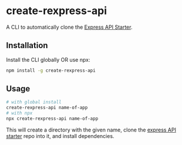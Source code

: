 # create-rexpress-api

A CLI to automatically clone the [Express API Starter](https://github.com/w3cj/express-api-starter).

## Installation

Install the CLI globally OR use npx:

```sh
npm install -g create-rexpress-api
```

## Usage

```sh
# with global install
create-rexpress-api name-of-app
# with npx
npx create-rexpress-api name-of-app
```

This will create a directory with the given name, clone the [express API starter](https://github.com/w3cj/express-api-starter) repo into it, and install dependencies.
